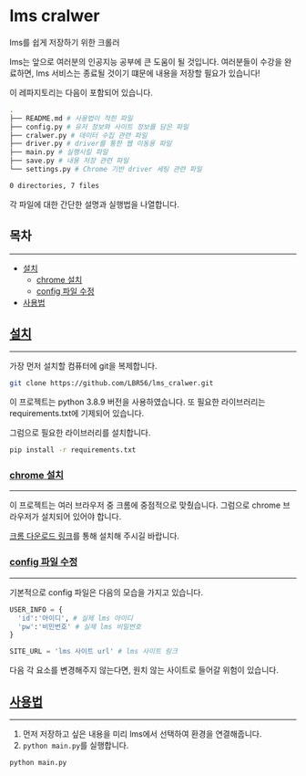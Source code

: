 # lms cralwer

lms를 쉽게 저장하기 위한 크롤러

lms는 앞으로 여러분의 인공지능 공부에 큰 도움이 될 것입니다. 여러분들이 수강을 완료하면, lms 서비스는 종료될 것이기 떄문에 내용을 저장할 필요가 있습니다!

이 레파지토리는 다음이 포함되어 있습니다.

```bash
.
├── README.md # 사용법이 적힌 파일
├── config.py # 유저 정보와 사이트 정보를 담은 파일
├── cralwer.py # 데이터 수집 관련 파일
├── driver.py # driver를 통한 웹 이동용 파일
├── main.py # 실행시킬 파일
├── save.py # 내용 저장 관련 파일
└── settings.py # Chrome 기반 driver 세팅 관련 파일

0 directories, 7 files
```

각 파일에 대한 간단한 설명과 실행법을 나열합니다.

## 목차

***

- [설치](#설치목차)
  - [chrome 설치](#chrome-설치목차)
  - [config 파일 수정](#config-파일-수정목차)
- [사용법](#사용법목차)

## [설치](#목차)

***

가장 먼저 설치할 컴퓨터에 git을 복제합니다.

```bash
git clone https://github.com/LBR56/lms_cralwer.git
```

이 프로젝트는 python 3.8.9 버전을 사용하였습니다. 또 필요한 라이브러리는 requirements.txt에 기제되어 있습니다.

그럼으로 필요한 라이브러리를 설치합니다.

```bash
pip install -r requirements.txt
```

### [chrome 설치](#목차)

***

이 프로젝트는 여러 브라우저 중 크롬에 중점적으로 맞췄습니다. 그럼으로 chrome 브라우저가 설치되어 있어야 합니다.

[크롬 다운로드 링크](https://www.google.com/intl/ko_kr/chrome/)를 통해 설치해 주시길 바랍니다.

### [config 파일 수정](#목차)

***

기본적으로 config 파일은 다음의 모습을 가지고 있습니다.

```python
USER_INFO = {
  'id':'아이디', # 실제 lms 아이디
  'pw':'비민번호' # 실제 lms 비밀번호
}

SITE_URL = 'lms 사이트 url' # lms 사이트 링크
```

다음 각 요소를 변경해주지 않는다면, 원치 않는 사이트로 들어갈 위험이 있습니다.

## [사용법](#목차)

***

1. 먼저 저장하고 싶은 내용을 미리 lms에서 선택하여 환경을 연결해줍니다.
2. ```python main.py```를 실행합니다.

```bash
python main.py
```
